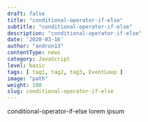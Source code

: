 ```yaml
---
draft: false
title: "conditional-operator-if-else"
subtitle: "conditional-operator-if-else"
description: "conditional-operator-if-else"
date: '2020-03-16'
author: "andron13"
contentType: news
category: JavaScript
level: basic
tags: [ tag1, tag2, tag3, EventLoop ]
image: "path"
weight: 100
slug: conditional-operator-if-else
---
```

conditional-operator-if-else
lorem ipsum
